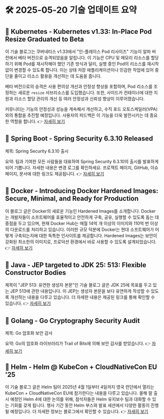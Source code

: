 # 🛠️ 2025-05-20 기술 업데이트 요약

## 🔹 Kubernetes - Kubernetes v1.33: In-Place Pod Resize Graduated to Beta
이 기술 블로그는 쿠버네티스 v1.33에서 "인-플레이스 Pod 리사이즈" 기능이 알파 버전에서 베타 버전으로 승격되었음을 알립니다. 이 기능은 CPU 및 메모리 리소스를 할당하기 위해 Pod를 재시작해야 했던 기존 방식과 달리, 실행 중인 Pod의 리소스를 재시작 없이 변경할 수 있도록 합니다. 이는 상태 저장 애플리케이션이나 민감한 작업에 있어 중단을 줄이고 리소스 활용을 개선하는 데 도움을 줍니다.

베타 버전으로의 승격은 사용 편의성 개선과 안정성 향상을 포함하며, Pod 리소스를 조정하는 새로운 `resize` 서브리소스를 도입했습니다. 또한, 사이드카 컨테이너에 대한 지원과 리소스 할당 관리의 개선 등 여러 안정성과 신뢰성 향상이 이루어졌습니다.

커뮤니티는 기능의 안정성과 성능을 계속해서 개선하고, 수직 포드 오토스케일러(VPA)와의 통합을 추진할 예정입니다. 사용자의 피드백은 이 기능을 더욱 발전시키는 데 중요한 역할을 합니다.
👉 [자세히 보기](https://kubernetes.io/blog/2025/05/16/kubernetes-v1-33-in-place-pod-resize-beta/)

## 🔹 Spring Boot - Spring Security 6.3.10 Released
제목: Spring Security 6.3.10 출시

요약: 팀과 기여한 모든 사람들을 대표하여 Spring Security 6.3.10의 출시를 발표하게 되어 기쁩니다. 자세한 내용은 변경 로그를 확인하세요. 프로젝트 페이지, GitHub, 이슈 페이지, 문서에 대한 링크도 제공됩니다.
👉 [자세히 보기](https://spring.io/blog/2025/05/19/spring-security-6-3-10)

## 🔹 Docker - Introducing Docker Hardened Images: Secure, Minimal, and Ready for Production
이 블로그 글은 Docker의 새로운 기능인 Hardened Images를 소개합니다. Docker는 개발자들이 소프트웨어를 효율적이고 안전하게 구축, 공유, 실행할 수 있도록 돕는 데 중점을 두고 있으며, 현재 Docker Hub는 매월 14억 개 이상의 이미지와 110억 번 이상의 다운로드를 처리하고 있습니다. 이러한 규모 덕분에 Docker는 현대 소프트웨어가 어떻게 구축되는지에 대한 독특한 인사이트를 제공합니다. Hardened Images는 보안이 강화된 최소한의 이미지로, 프로덕션 환경에서 바로 사용할 수 있도록 설계되었습니다.
👉 [자세히 보기](https://www.docker.com/blog/introducing-docker-hardened-images/)

## 🔹 Java - JEP targeted to JDK 25: 513: Flexible Constructor Bodies
제목이 "JEP 513: 유연한 생성자 본문"인 기술 블로그 글은 JDK 25에 목표를 두고 있는 JEP 513에 관한 내용입니다. 이 JEP는 생성자 본문을 보다 유연하게 작성할 수 있도록 개선하는 내용을 다루고 있습니다. 더 자세한 내용은 제공된 링크를 통해 확인할 수 있습니다.
👉 [자세히 보기](https://inside.java/2025/05/19/jep513-target-jdk25/)

## 🔹 Golang - Go Cryptography Security Audit
제목: Go 암호화 보안 감사

요약: Go의 암호화 라이브러리가 Trail of Bits에 의해 보안 감사를 받았습니다.
👉 [자세히 보기](https://go.dev/blog/tob-crypto-audit)

## 🔹 Helm - Helm @ KubeCon + CloudNativeCon EU '25
이 기술 블로그 글은 Helm 팀이 2025년 4월 1일부터 4일까지 영국 런던에서 열리는 KubeCon + CloudNativeCon EU에 참가한다는 내용을 다루고 있습니다. 올해 말 출시 예정인 Helm 4에 대한 논의를 위해, 참석자들은 Helm 유지보수 팀과 대화할 수 있는 기회를 갖게 됩니다. 행사 기간 동안 Helm 부스와 발표 세션에서 다양한 활동이 진행될 예정입니다. 더 자세한 정보는 블로그에서 확인할 수 있습니다.
👉 [자세히 보기](https://helm.sh/blog/helm-at-kubecon-eu-25/)

